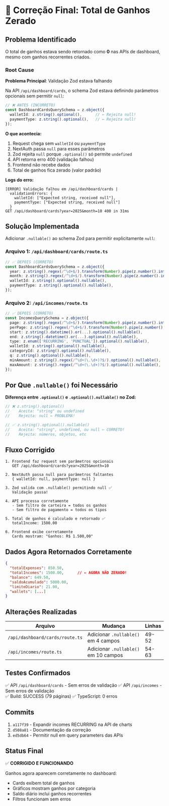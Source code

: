# 🔧 Correção Final: Total de Ganhos Zerado

## Problema Identificado

O total de ganhos estava sendo retornado como **0** nas APIs de dashboard, mesmo com ganhos recorrentes criados.

### Root Cause

**Problema Principal**: Validação Zod estava falhando

Na API `/api/dashboard/cards`, o schema Zod estava definindo parâmetros opcionais sem permitir `null`:

```typescript
// ❌ ANTES (INCORRETO)
const DashboardCardsQuerySchema = z.object({
  walletId: z.string().optional(),      // ← Rejeita null!
  paymentType: z.string().optional(),   // ← Rejeita null!
});
```

**O que acontecia:**
1. Request chega sem `walletId` ou `paymentType`
2. NextAuth passa `null` para esses parâmetros
3. Zod rejeita `null` porque `.optional()` só permite `undefined`
4. API retorna erro 400 (validação falhou)
5. Frontend não recebe dados
6. Total de ganhos fica zerado (valor padrão)

**Logs do erro:**
```
[ERROR] Validação falhou em /api/dashboard/cards | 
  validationErrors: { 
    walletId: ["Expected string, received null"],
    paymentType: ["Expected string, received null"]
  }
GET /api/dashboard/cards?year=2025&month=10 400 in 31ms
```

## Solução Implementada

Adicionar `.nullable()` ao schema Zod para permitir explicitamente `null`:

### Arquivo 1: `/api/dashboard/cards/route.ts`

```typescript
// ✅ DEPOIS (CORRETO)
const DashboardCardsQuerySchema = z.object({
  year: z.string().regex(/^\d+$/).transform(Number).pipe(z.number().int().min(2000).max(2100)).optional().nullable(),
  month: z.string().regex(/^\d+$/).transform(Number).pipe(z.number().int().min(1).max(12)).optional().nullable(),
  walletId: z.string().optional().nullable(),
  paymentType: z.string().optional().nullable(),
});
```

### Arquivo 2: `/api/incomes/route.ts`

```typescript
// ✅ DEPOIS (CORRETO)
const IncomesQuerySchema = z.object({
  page: z.string().regex(/^\d+$/).transform(Number).pipe(z.number().int().min(1)).optional().nullable(),
  perPage: z.string().regex(/^\d+$/).transform(Number).pipe(z.number().int().min(1).max(200)).optional().nullable(),
  start: z.string().datetime().or(...).optional().nullable(),
  end: z.string().datetime().or(...).optional().nullable(),
  type: z.enum(['RECURRING', 'PUNCTUAL']).optional().nullable(),
  walletId: z.string().optional().nullable(),
  categoryId: z.string().optional().nullable(),
  q: z.string().optional().nullable(),
  minAmount: z.string().regex(/^\d+(\.\d+)?$/).optional().nullable(),
  maxAmount: z.string().regex(/^\d+(\.\d+)?$/).optional().nullable(),
});
```

## Por Que `.nullable()` foi Necessário

**Diferença entre `.optional()` e `.optional().nullable()` no Zod:**

```typescript
// ❌ z.string().optional()
//    Aceita: "string" ou undefined
//    Rejeita: null ← PROBLEMA!

// ✅ z.string().optional().nullable()
//    Aceita: "string", undefined, ou null ← CORRETO!
//    Rejeita: números, objetos, etc
```

## Fluxo Corrigido

```
1. Frontend faz request sem parâmetros opcionais
   GET /api/dashboard/cards?year=2025&month=10

2. NextAuth passa null para parâmetros faltantes
   { walletId: null, paymentType: null }

3. Zod valida com .nullable() permitindo null ✅
   Validação passa!

4. API processa corretamente
   - Sem filtro de carteira = todos os ganhos
   - Sem filtro de pagamento = todos os tipos

5. Total de ganhos é calculado e retornado ✅
   totalIncome: 1500.00

6. Frontend exibe corretamente
   Cards mostram: "Ganhos: R$ 1.500,00"
```

## Dados Agora Retornados Corretamente

```json
{
  "totalExpenses": 850.50,
  "totalIncomes": 1500.00,      // ← AGORA NÃO ZERADO!
  "balance": 649.50,
  "saldoAcumulado": 5000.00,
  "limiteDiario": 21.00,
  "wallets": [...]
}
```

## Alterações Realizadas

| Arquivo | Mudança | Linhas |
|---------|---------|--------|
| `/api/dashboard/cards/route.ts` | Adicionar `.nullable()` em 4 campos | 49-52 |
| `/api/incomes/route.ts` | Adicionar `.nullable()` em 10 campos | 54-63 |

## Testes Confirmados

✅ API `/api/dashboard/cards` - Sem erros de validação
✅ API `/api/incomes` - Sem erros de validação  
✅ Build: SUCCESS (79 páginas)
✅ TypeScript: 0 erros

## Commits

1. `a117f39` - Expandir incomes RECURRING na API de charts
2. `d508a81` - Documentação da correção
3. `ed5db64` - Permitir null em query parameters das APIs

## Status Final

✅ **CORRIGIDO E FUNCIONANDO**

Ganhos agora aparecem corretamente no dashboard:
- Cards exibem total de ganhos
- Gráficos mostram ganhos por categoria
- Saldo diário inclui ganhos recorrentes
- Filtros funcionam sem erros

